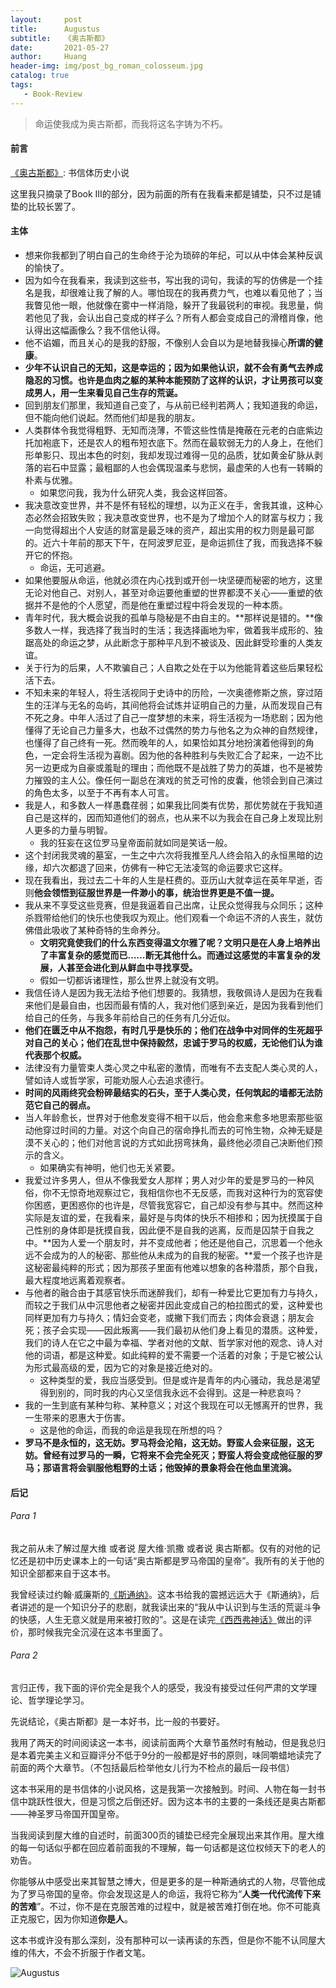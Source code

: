 ```yaml
---
layout:     post
title:      Augustus
subtitle:   《奥古斯都》
date:       2021-05-27
author:     Huang
header-img: img/post_bg_roman_colosseum.jpg
catalog: true
tags:
   - Book-Review
---
```


> 命运使我成为奥古斯都，而我将这名字铸为不朽。

#### 前言

[《奥古斯都》](https://book.douban.com/subject/27180479/): 书信体历史小说

这里我只摘录了Book Ⅲ的部分，因为前面的所有在我看来都是铺垫，只不过是铺垫的比较长罢了。

#### 主体

* 想来你我都到了明白自己的生命终于沦为琐碎的年纪，可以从中体会某种反讽的愉快了。
* 因为如今在我看来，我读到这些书，写出我的词句，我读的写的仿佛是一个挂名是我，却很难让我了解的人。哪怕现在的我再费力气，也难以看见他了；当我瞥见他一眼，他就像在雾中一样消隐，躲开了我最锐利的审视。我思量，倘若他见了我，会认出自己变成的样子么？所有人都会变成自己的滑稽肖像，他认得出这幅画像么？我不信他认得。
* 他不谄媚，而且关心的是我的舒服，不像别人会自以为是地替我操心**所谓的健康**。
* **少年不认识自己的无知，这是幸运的；因为如果他认识，就不会有勇气去养成隐忍的习惯。也许是血肉之躯的某种本能预防了这样的认识，才让男孩可以变成男人，用一生来看见自己生存的荒诞。**
* 回到朋友们那里，我知道自己变了，与从前已经判若两人；我知道我的命运，但不能向他们说起。然而他们却是我的朋友。
* 人类群体令我觉得粗野、无知而浇薄，不管这些性情是掩蔽在元老的白底紫边托加袍底下，还是农人的粗布短衣底下。然而在最软弱无力的人身上，在他们形单影只、现出本色的时刻，我却发现过难得一见的品质，犹如黄金矿脉从剥落的岩石中显露；最粗鄙的人也会偶现温柔与悲悯，最虚荣的人也有一转瞬的朴素与优雅。
  * 如果您问我，我为什么研究人类，我会这样回答。
* 我决意改变世界，并不是怀有轻松的理想，以为正义在手，舍我其谁，这种心态必然会招致失败；我决意改变世界，也不是为了增加个人的财富与权力；我一向觉得超出个人安适的财富是最乏味的资产，超出实用的权力则是最可鄙的。近六十年前的那天下午，在阿波罗尼亚，是命运抓住了我，而我选择不躲开它的怀抱。
  * 命运，无可逃避。
* 如果他要服从命运，他就必须在内心找到或开创一块坚硬而秘密的地方，这里无论对他自己、对别人，甚至对命运要他重塑的世界都漠不关心——重塑的依据并不是他的个人愿望，而是他在重塑过程中将会发现的一种本质。
* 青年时代，我大概会说我的孤单与隐秘是不由自主的。**那样说是错的。**像多数人一样，我选择了我当时的生活；我选择画地为牢，做着我半成形的、独踞高处的命运之梦，从此断念于那种平凡到不被谈及、因此鲜受珍重的人类友谊。
* 关于行为的后果，人不欺骗自己；人自欺之处在于以为他能背着这些后果轻松活下去。
* 不知未来的年轻人，将生活视同于史诗中的历险，一次奥德修斯之旅，穿过陌生的汪洋与无名的岛屿，其间他将会试炼并证明自己的力量，从而发现自己有不死之身。中年人活过了自己一度梦想的未来，将生活视为一场悲剧；因为他懂得了无论自己力量多大，也敌不过偶然的势力与他名之为众神的自然规律，也懂得了自己终有一死。然而晚年的人，如果恰如其分地扮演着他得到的角色，一定会将生活视为喜剧。因为他的各种胜利与失败汇合了起来，一边不比另一边更成为自豪或羞耻的理由；而他既不是战胜了势力的英雄，也不是被势力摧毁的主人公。像任何一副总在演戏的贫乏可怜的皮囊，他领会到自己演过的角色太多，以至于不再有本人可言。
* 我是人，和多数人一样愚蠢荏弱；如果我比同类有优势，那优势就在于我知道自己是这样的，因而知道他们的弱点，也从来不以为我会在自己身上发现比别人更多的力量与明智。
  * 我的狂妄在这位罗马皇帝面前就如同是笑话一般。
* 这个封闭我灵魂的墓室，一生之中六次将我推至凡人终会陷入的永恒黑暗的边缘，却六次都退了回来，仿佛有一种它无法凌驾的命运要求它这样。
* 现在我看出，我过去二十年的人生是枉费的。亚历山大就幸运在英年早逝，否则**他会领悟到征服世界是一件渺小的事，统治世界更是不值一提。**
* 我从来不享受这些竞赛，但是我逼着自己出席，让民众觉得我与众同乐；这种杀戮带给他们的快乐也使我叹为观止。他们观看一个命运不济的人丧生，就仿佛借此吸收了某种奇特的生命养分。
  * **文明究竟使我们的什么东西变得温文尔雅了呢？文明只是在人身上培养出了丰富复杂的感觉而已……断无其他什么。而通过这感觉的丰富复杂的发展，人甚至会进化到从鲜血中寻找享受。**
  * 假如一切都诉诸理性，那么世界上就没有文明。
* 我信任诗人是因为我无法给予他们想要的。我猜想，我敬佩诗人是因为在我看来他们是最自由，也因而最有情的人，我对他们感到亲近，是因为我看到他们给自己的任务，与我多年前给自己的任务有几分近似。
* **他们在匮乏中从不抱怨，有时几乎是快乐的；他们在战争中对同伴的生死超乎对自己的关心；他们在乱世中保持毅然，忠诚于罗马的权威，无论他们认为谁代表那个权威。**
* 法律没有力量管束人类心灵之中私密的激情，而唯有不去支配人类心灵的人，譬如诗人或哲学家，可能劝服人心去追求德行。
* **时间的风雨终究会粉碎最结实的石头，至于人类心灵，任何筑起的墙都无法防范它自己的弱点。**
* 当人年龄愈长，世界对于他愈发变得不相干以后，他会愈来愈多地思索那些驱动他穿过时间的力量。对这个向自己的宿命挣扎而去的可怜生物，众神无疑是漠不关心的；他们对他言说的方式如此拐弯抹角，最终他必须自己决断他们预示的含义。
  * 如果确实有神明，他们也无关紧要。
* 我爱过许多男人，但从不像我爱女人那样；男人对少年的爱是罗马的一种风俗，你不无惊奇地观察过它，我相信你也不无反感，而我对这种行为的宽容使你困惑，更困惑你的也许是，尽管我宽容它，自己却没有参与其中。然而这种实际是友谊的爱，在我看来，最好是与肉体的快乐不相掺和；因为抚摸属于自己性别的身体即是抚摸自我，因此便不是自我的逃离，反而是囚禁于自我之中。**因为人爱一个朋友时，并不变成他者；他还是他自己，沉思着一个他永远不会成为的人的秘密、那些他从未成为的自我的秘密。**爱一个孩子也许是这秘密最纯粹的形式；因为那孩子里面有他难以想象的各种潜质，那个自我，最大程度地远离着观察者。
* 与他者的融合由于其感官快乐而迷醉我们，却有一种爱比它更加有力与持久，而较之于我们从中沉思他者之秘密并因此变成自己的柏拉图式的爱，这种爱也同样更加有力与持久；情妇会变老，或撇下我们而去；肉体会衰退；朋友会死；孩子会实现——因此叛离——我们最初从他们身上看见的潜质。这种爱，我们的诗人在它之中最为幸福、学者对他的文献、哲学家对他的观念、诗人对他的词语，都是这种爱。如此纯粹的爱不需要一个活着的对象；于是它被公认为形式最高级的爱，因为它的对象是接近绝对的。
  * 这种类型的爱，我应当感受到。但是或许是青年的内心骚动，我总是渴望得到别的，同时我的内心又坚信我永远不会得到。这是一种悲哀吗？
* 我的一生到底有某种匀称、某种意义；对这个我现在可以无憾离开的世界，我一生带来的恩惠大于伤害。
  * 这是他的命运，而我的命运是我现在所想的吗？
* **罗马不是永恒的，这无妨。罗马将会沦陷，这无妨。野蛮人会来征服，这无妨。曾经有过罗马的一瞬，它将来不会完全死灭；野蛮人将会变成他征服的罗马；那语言将会驯服他粗野的土话；他毁掉的景象将会在他血里流淌。**

#### 后记

###### Para 1

我之前从未了解过屋大维 或者说 屋大维·凯撒 或者说 奥古斯都。仅有的对他的记忆还是初中历史课本上的一句话“奥古斯都是罗马帝国的皇帝”。我所有的关于他的知识全部都来自于这本书。

我曾经读过约翰·威廉斯的[《斯通纳》](https://book.douban.com/subject/26425831/)。这本书给我的震撼远远大于《斯通纳》，后者讲述的是一个知识分子的悲剧，就我读出来的“我从中认识到与生活的荒诞斗争的快感，人生无意义就是用来被打败的”。这是在读完[《西西弗神话》](https://book.douban.com/subject/24257403/)做出的评价，那时候我完全沉浸在这本书里面了。

###### Para 2

言归正传，我下面的评价完全是我个人的感受，我没有接受过任何严肃的文学理论、哲学理论学习。

先说结论，《奥古斯都》是一本好书，比一般的书要好。

我用了两天的时间阅读这一本书，阅读前面两个大章节虽然时有触动，但是我总归是本着完美主义和豆瓣评分不低于9分的一般都是好书的原则，味同嚼蜡地读完了前面的两个大章节。（不包括最后检举他女儿行为不检点的最后一段书信）

这本书采用的是书信体的小说风格，这是我第一次接触到。时间、人物在每一封书信中跳跃性很大，但是习惯之后倒还好。因为这本书的主要的一条线还是奥古斯都——神圣罗马帝国开国皇帝。

当我阅读到屋大维的自述时，前面300页的铺垫已经完全展现出来其作用。屋大维的每一句话似乎都在回应着前面我的不理解，每一句话都是这位权倾天下的老人的劝告。

你能够从中感受出来其智慧之博大，但是更多的是一种斯通纳式的人物，尽管他成为了罗马帝国的皇帝。你会发现这是人的命运，我将它称为“**人类一代代流传下来的苦难**”。不过，你不是在克服苦难的过程中，就是被苦难打倒在地。你不可能真正克服它，因为你知道**你是人**。

这本书或许没有那么深刻，没有那种可以一读再读的东西，但是你不能不认同屋大维的伟大，不会不折服于作者文笔。

![Augustus](https://github.com/huang-feiyu/huang-feiyu.github.io/blob/master/img/post_bg_Augustus.jpg?raw=true)
